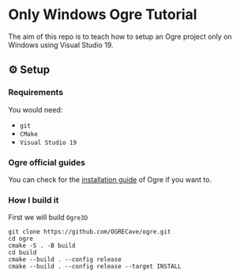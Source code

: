 ﻿# Only Windows Ogre Tutorial

The aim of this repo is to teach how to setup an Ogre project only on Windows using Visual Studio 19.

## ⚙ Setup

### Requirements

You would need:

- `git`
- `CMake`
- `Visual Studio 19`

### Ogre official guides
You can check for the [installation guide](https://ogrecave.github.io/ogre/api/latest/building-ogre.html) of Ogre if you want to.


### How I build it

First we will build `Ogre3D`

```
git clone https://github.com/OGRECave/ogre.git
cd ogre
cmake -S . -B build
cd build
cmake --build . --config release
cmake --build . --config release --target INSTALL
```
